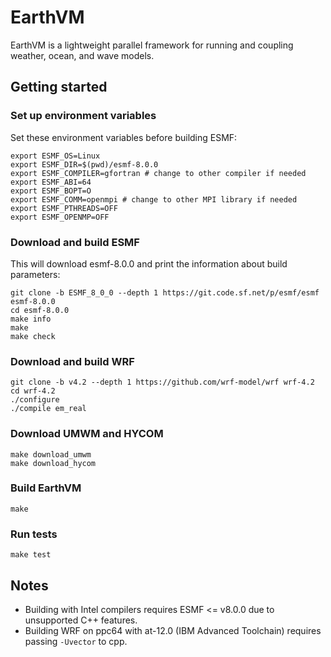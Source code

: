 # EarthVM

EarthVM is a lightweight parallel framework for running and coupling weather, ocean, and wave models.

## Getting started

### Set up environment variables

Set these environment variables before building ESMF:

```
export ESMF_OS=Linux
export ESMF_DIR=$(pwd)/esmf-8.0.0
export ESMF_COMPILER=gfortran # change to other compiler if needed
export ESMF_ABI=64
export ESMF_BOPT=O
export ESMF_COMM=openmpi # change to other MPI library if needed
export ESMF_PTHREADS=OFF
export ESMF_OPENMP=OFF
```

### Download and build ESMF

This will download esmf-8.0.0 and print the information about build parameters:

```
git clone -b ESMF_8_0_0 --depth 1 https://git.code.sf.net/p/esmf/esmf esmf-8.0.0
cd esmf-8.0.0
make info 
make
make check
```

### Download and build WRF

```
git clone -b v4.2 --depth 1 https://github.com/wrf-model/wrf wrf-4.2
cd wrf-4.2
./configure
./compile em_real
```

### Download UMWM and HYCOM

```
make download_umwm
make download_hycom
```

### Build EarthVM

```
make
```

### Run tests

```
make test
```

## Notes

* Building with Intel compilers requires ESMF <= v8.0.0
due to unsupported C++ features.
* Building WRF on ppc64 with at-12.0 (IBM Advanced Toolchain) 
requires passing `-Uvector` to cpp.

